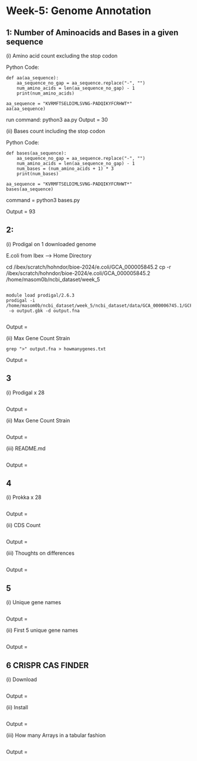 # Week-5: Genome Annotation 

## 1: Number of Aminoacids and Bases in a given sequence

(i) Amino acid count excluding the stop codon 

Python Code:

```
def aa(aa_sequence):
    aa_sequence_no_gap = aa_sequence.replace("-", "")
    num_amino_acids = len(aa_sequence_no_gap) - 1
    print(num_amino_acids)

aa_sequence = "KVRMFTSELDIMLSVNG-PADQIKYFCRHWT*"
aa(aa_sequence)

```
run command: python3 aa.py
Output = 30

(ii) Bases count including the stop codon

Python Code:

```
def bases(aa_sequence):
    aa_sequence_no_gap = aa_sequence.replace("-", "")
    num_amino_acids = len(aa_sequence_no_gap) - 1
    num_bases = (num_amino_acids + 1) * 3
    print(num_bases)

aa_sequence = "KVRMFTSELDIMLSVNG-PADQIKYFCRHWT*"
bases(aa_sequence)
```
command = python3 bases.py

Output = 93

## 2:

(i)  Prodigal on 1 downloaded genome

E.coli from Ibex --> Home Directory

cd /ibex/scratch/hohndor/bioe-2024/e.coli/GCA_000005845.2
cp -r /ibex/scratch/hohndor/bioe-2024/e.coli/GCA_000005845.2 /home/masom0b/ncbi_dataset/week_5

```

module load prodigal/2.6.3
prodigal -i /home/masom0b/ncbi_dataset/week_5/ncbi_dataset/data/GCA_000006745.1/GCF_000006745.1_ASM674v1_genomic.fna
 -o output.gbk -d output.fna


```

Output = 

(ii) Max Gene Count Strain

```
grep ">" output.fna > howmanygenes.txt
```

Output =

## 3

(i) Prodigal x 28 

```

```

Output =

(ii) Max Gene Count Strain 

```

```

Output =

(iii) README.md

```

```

Output =

## 4

(i) Prokka x 28

```

```

Output =

(ii) CDS Count

```

```

Output =

(iii) Thoughts on differences

```

```

Output =

## 5

(i) Unique gene names

```

```

Output =

(ii) First 5 unique gene names

```

```

Output =

## 6 CRISPR CAS FINDER

(i) Download

```

```

Output =

(ii) Install


```

```

Output =

(iii) How many Arrays in a tabular fashion 

```

```

Output =
